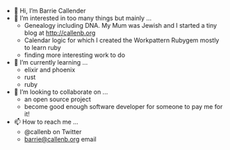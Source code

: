 - 👋 Hi, I’m Barrie Callender
- 👀 I’m interested in too many things but mainly ...
  - Genealogy including DNA. My Mum was Jewish and I started a tiny blog at http://callenb.org
  - Calendar logic for which I created the Workpattern Rubygem mostly to learn ruby
  - finding more interesting work to do
- 🌱 I’m currently learning ...
  - elixir and phoenix
  - rust
  - ruby
- 💞️ I’m looking to collaborate on ...
  - an open source project
  - become good enough software developer for someone to pay me for it!
- 📫 How to reach me ...
  - @callenb on Twitter
  - barrie@callenb.org email

<!---
callenb/callenb is a ✨ special ✨ repository because its `README.md` (this file) appears on your GitHub profile.
You can click the Preview link to take a look at your changes.
--->
